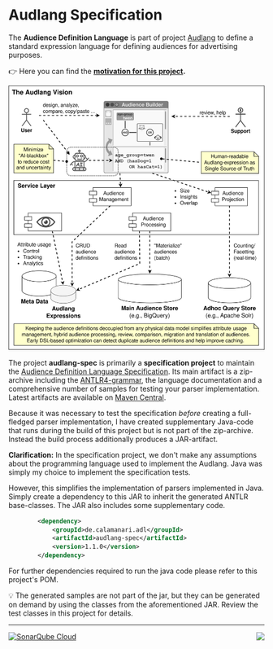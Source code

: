 # Audlang Specification

The **Audience Definition Language** is part of project [Audlang](https://github.com/users/KarlEilebrecht/projects/1/views/1?pane=info) to define a standard expression language for defining audiences for advertising purposes.

:point_right: Here you can find the **[motivation for this project](./doc/Motivation.md).**

![Audlang Vision](./doc/audlang-vision.svg)

The project **audlang-spec** is primarily a **specification project** to maintain the [Audience Definition Language Specification](./doc/AudienceDefinitionLanguageSpecification.md). Its main artifact is a zip-archive including the [ANTLR4-grammar](./src/main/antlr4/Audlang.g4), the language documentation and a comprehensive number of samples for testing your parser implementation. Latest artifacts are available on [Maven Central](https://central.sonatype.com/namespace/de.calamanari.adl).

Because it was necessary to test the specification *before* creating a full-fledged parser implementation, I have created supplementary Java-code that runs during the build of this project but is not part of the zip-archive. Instead the build process additionally produces a JAR-artifact. 

**Clarification:** In the specification project, we don't make any assumptions about the programming language used to implement the Audlang. Java was simply my choice to implement the specification tests.

However, this simplifies the implementation of parsers implemented in Java. Simply create a dependency to this JAR to inherit the generated ANTLR base-classes. The JAR also includes some supplementary code.

```xml
		<dependency>
			<groupId>de.calamanari.adl</groupId>
			<artifactId>audlang-spec</artifactId>
			<version>1.1.0</version>
		</dependency>
```

For further dependencies required to run the java code please refer to this project's POM.

:bulb: The generated samples are not part of the jar, but they can be generated on demand by using the classes from the aforementioned JAR. Review the test classes in this project for details.

----
<img align="right" src="https://sonarcloud.io/api/project_badges/measure?project=KarlEilebrecht_audlang-spec&metric=alert_status" />

[![SonarQube Cloud](https://sonarcloud.io/images/project_badges/sonarcloud-light.svg)](https://sonarcloud.io/summary/new_code?id=KarlEilebrecht_audlang-spec)


